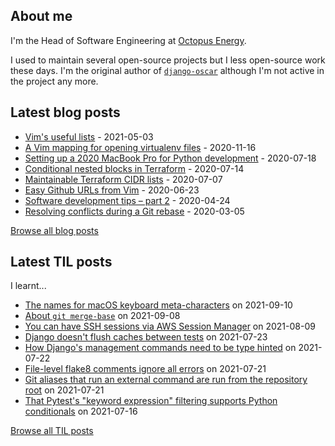 ## About me
I'm the Head of Software Engineering at [Octopus Energy](https://octopus.energy/).

I used to maintain several open-source projects but I less open-source work these days. I'm the original author of [`django-oscar`](https://github.com/django-oscar/django-oscar) although I'm not active in the project any more. 
## Latest blog posts
- [Vim's useful lists](https://codeinthehole.com/tips/vim-lists/) - 2021-05-03
- [A Vim mapping for opening virtualenv files](https://codeinthehole.com/tips/a-vim-mapping-for-opening-virtualenv-files/) - 2020-11-16
- [Setting up a 2020 MacBook Pro for Python development](https://codeinthehole.com/guides/settings-up-a-2020-macbook-for-python-development/) - 2020-07-18
- [Conditional nested blocks in Terraform](https://codeinthehole.com/tips/conditional-nested-blocks-in-terraform/) - 2020-07-14
- [Maintainable Terraform CIDR lists](https://codeinthehole.com/tips/terraform-cidrs/) - 2020-07-07
- [Easy Github URLs from Vim](https://codeinthehole.com/tips/easy-github-urls-from-vim/) - 2020-06-23
- [Software development tips – part 2](https://codeinthehole.com/tips/software-development-tips-part2/) - 2020-04-24
- [Resolving conflicts during a Git rebase](https://codeinthehole.com/guides/resolving-conflicts-during-a-git-rebase/) - 2020-03-05

[Browse all blog posts](https://codeinthehole.com/writing/)
## Latest TIL posts
I learnt...
- [The names for macOS keyboard meta-characters](https://til.codeinthehole.com/posts/the-names-for-macos-keyboard-metacharacters/) on 2021-09-10
- [About `git merge-base`](https://til.codeinthehole.com/posts/about-git-mergebase/) on 2021-09-08
- [You can have SSH sessions via AWS Session Manager](https://til.codeinthehole.com/posts/you-can-have-ssh-sessions-via-aws-session-manager/) on 2021-08-09
- [Django doesn't flush caches between tests](https://til.codeinthehole.com/posts/django-doesnt-flush-caches-between-tests/) on 2021-07-23
- [How Django's management commands need to be type hinted](https://til.codeinthehole.com/posts/how-djangos-management-commands-need-to-be-type-hinted/) on 2021-07-22
- [File-level flake8 comments ignore all errors](https://til.codeinthehole.com/posts/filelevel-flake8-comments-ignore-all-errors/) on 2021-07-21
- [Git aliases that run an external command are run from the repository root](https://til.codeinthehole.com/posts/that-git-aliases-that-run-an-external-command-are-run-from-the-repository-root/) on 2021-07-21
- [That Pytest's "keyword expression" filtering supports Python conditionals](https://til.codeinthehole.com/posts/that-pytests-keyword-expression-filtering-supports-python-conditionals/) on 2021-07-16

[Browse all TIL posts](https://til.codeinthehole.com)
